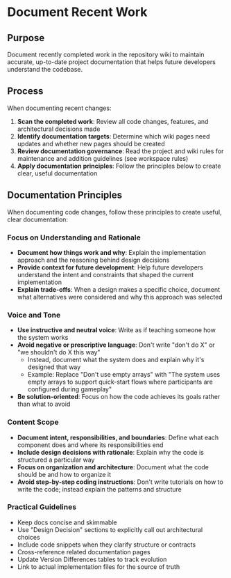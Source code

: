 # Document Recent Work

## Purpose

Document recently completed work in the repository wiki to maintain accurate, up-to-date project documentation that helps future developers understand the codebase.

## Process

When documenting recent changes:

1. **Scan the completed work**: Review all code changes, features, and architectural decisions made
2. **Identify documentation targets**: Determine which wiki pages need updates and whether new pages should be created
3. **Review documentation governance**: Read the project and wiki rules for maintenance and addition guidelines (see workspace rules)
4. **Apply documentation principles**: Follow the principles below to create clear, useful documentation

## Documentation Principles

When documenting code changes, follow these principles to create useful, clear documentation:

### Focus on Understanding and Rationale

- **Document how things work and why**: Explain the implementation approach and the reasoning behind design decisions
- **Provide context for future development**: Help future developers understand the intent and constraints that shaped the current implementation
- **Explain trade-offs**: When a design makes a specific choice, document what alternatives were considered and why this approach was selected

### Voice and Tone

- **Use instructive and neutral voice**: Write as if teaching someone how the system works
- **Avoid negative or prescriptive language**: Don't write "don't do X" or "we shouldn't do X this way"
  - Instead, document what the system does and explain why it's designed that way
  - Example: Replace "Don't use empty arrays" with "The system uses empty arrays to support quick-start flows where participants are configured during gameplay"
- **Be solution-oriented**: Focus on how the code achieves its goals rather than what to avoid

### Content Scope

- **Document intent, responsibilities, and boundaries**: Define what each component does and where its responsibilities end
- **Include design decisions with rationale**: Explain why the code is structured a particular way
- **Focus on organization and architecture**: Document what the code should be and how to organize it
- **Avoid step-by-step coding instructions**: Don't write tutorials on how to write the code; instead explain the patterns and structure

### Practical Guidelines

- Keep docs concise and skimmable
- Use "Design Decision" sections to explicitly call out architectural choices
- Include code snippets when they clarify structure or contracts
- Cross-reference related documentation pages
- Update Version Differences tables to track evolution
- Link to actual implementation files for the source of truth
